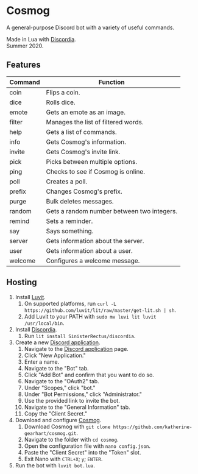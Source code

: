# Cosmog
A general-purpose Discord bot with a variety of useful commands.

Made in Lua with [Discordia](https://github.com/SinisterRectus/Discordia/wiki).<br>
Summer 2020.

## Features
Command | Function
------- | --------
coin | Flips a coin.
dice | Rolls dice.
emote | Gets an emote as an image.
filter | Manages the list of filtered words.
help | Gets a list of commands.
info | Gets Cosmog's information.
invite | Gets Cosmog's invite link.
pick | Picks between multiple options.
ping | Checks to see if Cosmog is online.
poll | Creates a poll.
prefix | Changes Cosmog's prefix.
purge | Bulk deletes messages.
random | Gets a random number between two integers.
remind | Sets a reminder.
say | Says something.
server | Gets information about the server.
user | Gets information about a user.
welcome | Configures a welcome message.

## Hosting
1. Install [Luvit](https://luvit.io/install.html).
    1. On supported platforms, run `curl -L https://github.com/luvit/lit/raw/master/get-lit.sh | sh`.
    1. Add Luvit to your PATH with `sudo mv luvi lit luvit /usr/local/bin`.
1. Install [Discordia](https://github.com/SinisterRectus/Discordia/wiki/Installing-Discordia).
    1. Run `lit install SinisterRectus/discordia`.
1. Create a new [Discord application](https://discord.com/developers/applications).
    1. Navigate to the [Discord application](https://discord.com/developers/applications) page.
    1. Click "New Application."
    1. Enter a name.
    1. Navigate to the "Bot" tab.
    1. Click "Add Bot" and confirm that you want to do so.
    1. Navigate to the "OAuth2" tab.
    1. Under "Scopes," click "bot."
    1. Under "Bot Permissions," click "Administrator."
    1. Use the provided link to invite the bot.
    1. Navigate to the "General Information" tab.
    1. Copy the "Client Secret."
1. Download and configure [Cosmog](https://github.com/katherine-gearhart/cosmog.git).
    1. Download Cosmog with `git clone https://github.com/katherine-gearhart/cosmog.git`.
    1. Navigate to the folder with `cd cosmog`.
    1. Open the configuration file with `nano config.json`.
    1. Paste the "Client Secret" into the "Token" slot.
    1. Exit Nano with `CTRL+X`; `y`; `ENTER`.
1. Run the bot with `luvit bot.lua`.
